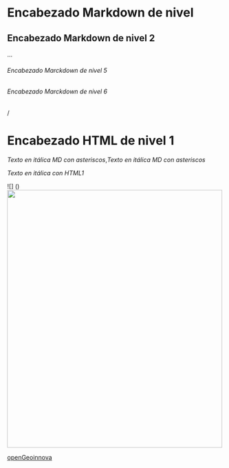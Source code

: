 # Encabezado Markdown de nivel 
## Encabezado Markdown de nivel 2
...
###### Encabezado Marckdown de nivel 5
###### Encabezado Marckdown de nivel 6
/
<h1>Encabezado HTML de nivel 1</h1>  

*Texto en itálica MD con asteriscos*,_Texto en itálica MD con asteriscos_  

<em>Texto en itálica con HTML1</em>

![] ()
 <img src="https://www.google.com/search?q=imagenes&safe=active&client=firefox-b-d&sxsrf=ALeKk03haqSFZojp_m81mKR5yV3-4DV6FA:1597882003903&tbm=isch&source=iu&ictx=1&fir=ktf1lOFxRx_ALM%252CXO5ao_Lc0j8nrM%252C_&vet=1&usg=AI4_-kR2tmnTsDAqr8rGMAkmDo4qwHwOhw&sa=X&ved=2ahUKEwi2_PCpvqjrAhUARDABHXkjBPUQ9QEwAHoECAoQMA&biw=1366&bih=626#imgrc=0ozf03h3mpzutM" width="500" height="600"> 




<a href= "https://geoinnova.org/blog-territorio/que-ordenador-necesito-para-trabajar-con-sig-ordenador-sig/">openGeoinnova </a>
